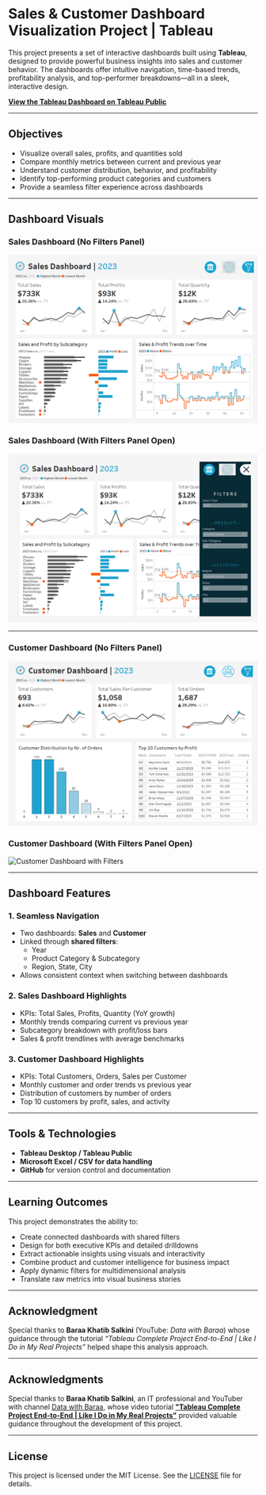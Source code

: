 #  Sales & Customer Dashboard Visualization Project | Tableau

This project presents a set of interactive dashboards built using **Tableau**, designed to provide powerful business insights into sales and customer behavior. The dashboards offer intuitive navigation, time-based trends, profitability analysis, and top-performer breakdowns—all in a sleek, interactive design.

 **[View the Tableau Dashboard on Tableau Public](https://public.tableau.com/app/profile/sanjana.marri7771/viz/SalesDashboard_17510166613430/SalesDashboard?publish=yes)**

---

##  Objectives

- Visualize overall sales, profits, and quantities sold  
- Compare monthly metrics between current and previous year  
- Understand customer distribution, behavior, and profitability  
- Identify top-performing product categories and customers  
- Provide a seamless filter experience across dashboards

---

##  Dashboard Visuals

###  Sales Dashboard (No Filters Panel)
![Sales Dashboard](images/Screenshot%202025-06-26%20183219.png)

###  Sales Dashboard (With Filters Panel Open)
![Sales Dashboard with Filters](images/Screenshot%202025-06-26%20183239.png)

---

###  Customer Dashboard (No Filters Panel)
![Customer Dashboard](images/Screenshot%202025-06-27%20043715.png)

###  Customer Dashboard (With Filters Panel Open)
![Customer Dashboard with Filters](images/Screenshot%202025-06-27%20043735.png)

---

##  Dashboard Features

### 1.  Seamless Navigation
- Two dashboards: **Sales** and **Customer**
- Linked through **shared filters**:
  - Year  
  - Product Category & Subcategory  
  - Region, State, City  
- Allows consistent context when switching between dashboards

### 2.  Sales Dashboard Highlights
- KPIs: Total Sales, Profits, Quantity (YoY growth)
- Monthly trends comparing current vs previous year
- Subcategory breakdown with profit/loss bars
- Sales & profit trendlines with average benchmarks

### 3.  Customer Dashboard Highlights
- KPIs: Total Customers, Orders, Sales per Customer
- Monthly customer and order trends vs previous year
- Distribution of customers by number of orders
- Top 10 customers by profit, sales, and activity

---

##  Tools & Technologies

- **Tableau Desktop / Tableau Public**  
- **Microsoft Excel / CSV for data handling**  
- **GitHub** for version control and documentation

---

##  Learning Outcomes

This project demonstrates the ability to:

- Create connected dashboards with shared filters  
- Design for both executive KPIs and detailed drilldowns  
- Extract actionable insights using visuals and interactivity  
- Combine product and customer intelligence for business impact 
- Apply dynamic filters for multidimensional analysis  
- Translate raw metrics into visual business stories

---

##  Acknowledgment

Special thanks to **Baraa Khatib Salkini** (YouTube: *Data with Baraa*) whose guidance through the tutorial *“Tableau Complete Project End-to-End | Like I Do in My Real Projects”* helped shape this analysis approach.

---


## Acknowledgments

Special thanks to **Baraa Khatib Salkini**, an IT professional and YouTuber with channel [Data with Baraa](https://www.youtube.com/@DatawithBaraa), whose video tutorial [**"Tableau Complete Project End-to-End | Like I Do in My Real Projects"**](https://www.youtube.com/watch?v=dahrmqT5GD4&list=PLNcg_FV9n7qZ4Ym8ZriYT6WF8TaC2e_R7&index=3) provided valuable guidance throughout the development of this project.

---

## License

This project is licensed under the MIT License. See the [LICENSE](LICENSE) file for details.

